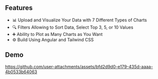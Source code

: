 ## Features

-  📊 Upload and Visualize Your Data with 7 Different Types of Charts
- 🔍 Filters Allowing to Sort Data, Select Top 3, 5, or 10 Values
- ➕ Ability to Plot as Many Charts as You Want
- ⚙️ Build Using Angular and Tailwind CSS

## Demo 
https://github.com/user-attachments/assets/bfd2d9d0-e179-435d-aaaa-4b0533b64063

